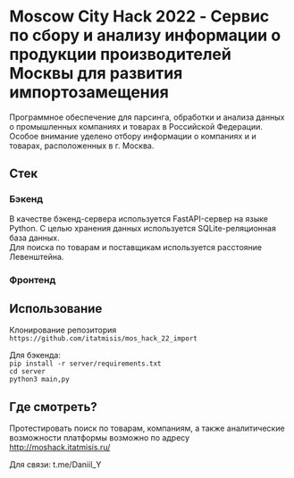 # Moscow City Hack 2022 - Сервис по сбору и анализу информации о продукции производителей Москвы для развития импортозамещения

Программное обеспечение для парсинга, обработки и анализа данных о промышленных компаниях и товарах в Российской Федерации. Особое внимание уделено отбору информации о компаниях и и товарах, расположенных в г. Москва.

## Стек

### Бэкенд
В качестве бэкенд-сервера используется FastAPI-сервер на языке Python. С целью хранения данных используется SQLite-реляционная база данных.\
Для поиска по товарам и поставщикам используется расстояние Левенштейна.

### Фронтенд


## Использование 
Клонирование репозитория\
``https://github.com/itatmisis/mos_hack_22_import ``

Для бэкенда:\
 ``pip install -r server/requirements.txt ``\
 ``cd server ``\
 ``python3 main,py ``

## Где смотреть? 

Протестировать поиск по товарам, компаниям, а также аналитические возможности платформы возможно по адресу http://moshack.itatmisis.ru/

Для связи: t.me/Daniil_Y
